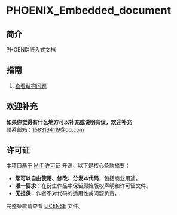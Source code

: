 # PHOENIX_Embedded_document

## 简介
PHOENIX嵌入式文档

## 指南
1. [查看结构问题](Find_Assembly_Problems.md)

## 欢迎补充
**如果你觉得有什么地方可以补充或说明有误，欢迎补充**   
联系邮箱：[1583164119@qq.com](https://mail.qq.com)

## 许可证

本项目基于 [MIT 许可证](LICENSE) 开源，以下是核心条款摘要：

- **您可以自由使用、修改、分发本代码**，包括商业用途。
- **唯一要求**：在衍生作品中保留原始版权声明和许可证文件。
- **无担保**：作者不对代码的适用性或问题负责。

完整条款请查看 [LICENSE](LICENSE) 文件。